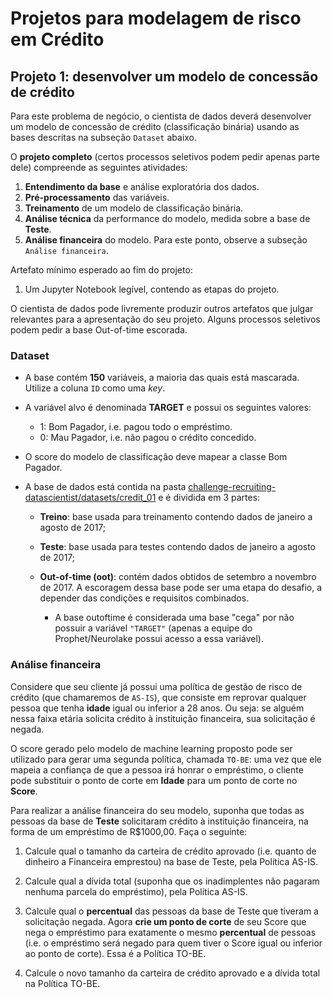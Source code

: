 # Projetos para modelagem de risco em Crédito

## Projeto 1: desenvolver um modelo de concessão de crédito

Para este problema de negócio, o cientista de dados deverá desenvolver um modelo de concessão de crédito (classificação binária) usando as bases descritas na subseção `Dataset` abaixo.

O **projeto completo** (certos processos seletivos podem pedir apenas parte dele) compreende as seguintes atividades:

1. **Entendimento da base** e análise exploratória dos dados.
2. **Pré-processamento** das variáveis.
3. **Treinamento** de um modelo de classificação binária.
4. **Análise técnica** da performance do modelo, medida sobre a base de **Teste**.
5. **Análise financeira** do modelo. Para este ponto, observe a subseção `Análise financeira`.

Artefato mínimo esperado ao fim do projeto:

1. Um Jupyter Notebook legível, contendo as etapas do projeto.

O cientista de dados pode livremente produzir outros artefatos que julgar relevantes para a apresentação do seu projeto. Alguns processos seletivos podem pedir a base Out-of-time escorada.

### Dataset
- A base contém **150** variáveis, a maioria das quais está mascarada. Utilize a coluna `ID` como uma _key_.

- A variável alvo é denominada **TARGET** e possui os seguintes valores:
    - 1: Bom Pagador, i.e. pagou todo o empréstimo.
    - 0: Mau Pagador, i.e. não pagou o crédito concedido.

- O score do modelo de classificação deve mapear a classe Bom Pagador.

- A base de dados está contida na pasta [challenge-recruiting-datascientist/datasets/credit_01](../datasets/credit_01/) e é dividida em 3 partes:

    - **Treino**: base usada para treinamento contendo dados de janeiro a agosto de 2017;

    - **Teste**: base usada para testes contendo dados de janeiro a agosto de 2017;

    - **Out-of-time (oot)**: contém dados obtidos de setembro a novembro de 2017. A escoragem dessa base pode ser uma etapa do desafio, a depender das condições e requisitos combinados.

        - A base outoftime é considerada uma base "cega" por não possuir a variável `"TARGET"` (apenas a equipe do Prophet/Neurolake possui acesso a essa variável).

### Análise financeira

Considere que seu cliente já possui uma política de gestão de risco de crédito (que chamaremos de `AS-IS`), que consiste em reprovar qualquer pessoa que tenha **idade** igual ou inferior a 28 anos. Ou seja: se alguém nessa faixa etária solicita crédito à instituição financeira, sua solicitação é negada.

O score gerado pelo modelo de machine learning proposto pode ser utilizado para gerar uma segunda política, chamada `TO-BE`: uma vez que ele mapeia a confiança de que a pessoa irá honrar o empréstimo, o cliente pode substituir o ponto de corte em **Idade** para um ponto de corte no **Score**.

Para realizar a análise financeira do seu modelo, suponha que todas as pessoas da base de **Teste** solicitaram crédito à instituição financeira, na forma de um empréstimo de R$1000,00. Faça o seguinte:

1. Calcule qual o tamanho da carteira de crédito aprovado (i.e. quanto de dinheiro a Financeira emprestou) na base de Teste, pela Política AS-IS.

2. Calcule qual a dívida total (suponha que os inadimplentes não pagaram nenhuma parcela do empréstimo), pela Política AS-IS.

3. Calcule qual o **percentual** das pessoas da base de Teste que tiveram a solicitação negada. Agora **crie um ponto de corte** de seu Score que nega o empréstimo para exatamente o mesmo **percentual** de pessoas (i.e. o empréstimo será negado para quem tiver o Score igual ou inferior ao ponto de corte). Essa é a Política TO-BE.

4. Calcule o novo tamanho da carteira de crédito aprovado e a dívida total na Política TO-BE.
